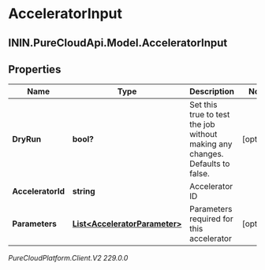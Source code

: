 # AcceleratorInput

## ININ.PureCloudApi.Model.AcceleratorInput

## Properties

|Name | Type | Description | Notes|
|------------ | ------------- | ------------- | -------------|
| **DryRun** | **bool?** | Set this true to test the job without making any changes. Defaults to false. | [optional] |
| **AcceleratorId** | **string** | Accelerator ID | |
| **Parameters** | [**List&lt;AcceleratorParameter&gt;**](AcceleratorParameter) | Parameters required for this accelerator | [optional] |



_PureCloudPlatform.Client.V2 229.0.0_
